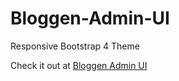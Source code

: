 # Bloggen-Admin-UI
Responsive Bootstrap 4 Theme

Check it out at [Bloggen Admin UI](https://cosmin-web-ux.github.io/Bloggen-Admin-UI/.)
